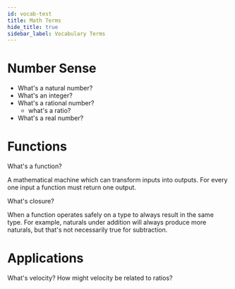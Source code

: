 ```yaml
---
id: vocab-test
title: Math Terms
hide_title: true
sidebar_label: Vocabulary Terms
---
```


# Number Sense

* What's a natural number?
* What's an integer?
* What's a rational number?
  - what's a ratio?
* What's a real number?

# Functions

What's a function?

A mathematical machine which can transform inputs into outputs. For every one
input a function must return one output.

What's closure?

When a function operates safely on a type to always result in the same type. For
example, naturals under addition will always produce more naturals, but that's
not necessarily true for subtraction.

# Applications

What's velocity? How might velocity be related to ratios?
